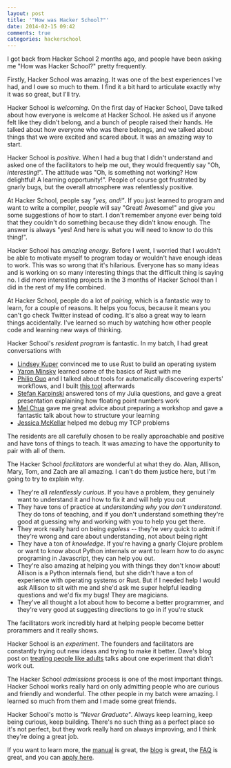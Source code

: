 ```yaml
---
layout: post
title: '"How was Hacker School?"'
date: 2014-02-15 09:42
comments: true
categories: hackerschool
---
```


I got back from Hacker School 2 months ago, and people have been
asking me "How was Hacker School?" pretty frequently.

Firstly, Hacker School was amazing. It was one of the best experiences
I've had, and I owe so much to them. I find it a bit hard to
articulate exactly why it was so great, but I'll try.

Hacker School is *welcoming*. On the first day of Hacker School, Dave
talked about how everyone is welcome at Hacker School. He asked us if
anyone felt like they didn't belong, and a bunch of people raised
their hands. He talked about how everyone who was there belongs, and
we talked about things that we were excited and scared about. It was
an amazing way to start.

Hacker School is *positive*. When I had a bug that I didn't understand
and asked one of the facilitators to help me out, they would
frequently say "Oh, *interesting*!". The attitude was "Oh, is
something not working? How delightful! A learning opportunity!".
People of course got frustrated by gnarly bugs, but the overall
atmosphere was relentlessly positive.

At Hacker School, people say *"yes, and!"*. If you just learned to
program and want to write a compiler, people will say "Great!
Awesome!" and give you some suggestions of how to start. I don't
remember anyone ever being told that they couldn't do something
because they didn't know enough. The answer is always "yes! And here
is what you will need to know to do this thing!".

Hacker School has *amazing energy*. Before I went, I worried that I
wouldn't be able to motivate myself to program today or wouldn't have
enough ideas to work. This was so wrong that it's hilarious. Everyone
has so many ideas and is working on so many interesting things that
the difficult thing is saying no. I did more interesting projects in
the 3 months of Hacker School than I did in the rest of my life
combined.

At Hacker School, people do a lot of *pairing*, which is a fantastic
way to learn, for a couple of reasons. It helps you focus, because it
means you can't go check Twitter instead of coding. It's also a great
way to learn things accidentally. I've learned so much by watching how
other people code and learning new ways of thinking.

Hacker School's *resident program* is fantastic. In my batch, I had
great conversations with

* [Lindsey Kuper](http://composition.al/about/) convinced me to use
  Rust to build an operating system
* [Yaron Minsky](https://twitter.com/yminsky) learned some of the
  basics of Rust with me
* [Philip Guo](http://pgbovine.net/) and I talked about tools for
  automatically discovering experts' workflows, and I built
  [this tool](https://visualize-your-git.herokuapp.com/) afterwards
* [Stefan Karpinski](http://karpinski.org/) answered tons of my Julia
  questions, and gave a great presentation explaining how floating
  point numbers work
* [Mel Chua](http://blog.melchua.com/) gave me great advice about
  preparing a workshop and gave a fantastic talk about how to
  structure your learning
* [Jessica McKellar](http://web.mit.edu/jesstess/www/) helped me debug
  my TCP problems

The residents are all carefully chosen to be really approachable and
positive and have tons of things to teach. It was amazing to have the
opportunity to pair with all of them.

The Hacker School *facilitators* are wonderful at what they do. Alan,
Allison, Mary, Tom, and Zach are all amazing. I can't do them justice
here, but I'm going to try to explain why.

* They're all *relentlessly curious*. If you have a problem, they
  genuinely want to understand it and how to fix it and will help you
  out
* They have tons of practice at *understanding why you don't
  understand*. They do tons of teaching, and if you don't understand
  something they're good at guessing why and working with you to help
  you get there.
* They work really hard on being *egoless* -- they're very quick to
  admit if they're wrong and care about understanding, not about being
  right
* They have a ton of *knowledge*. If you're having a gnarly Clojure
  problem or want to know about Python internals or want to learn how
  to do async programing in Javascript, they can help you out.
* They're also amazing at helping you with things they don't know
  about! Allison is a Python internals fiend, but she didn't have a
  ton of experience with operating systems or Rust. But if I needed
  help I would ask Allison to sit with me and she'd ask me super
  helpful leading questions and we'd fix my bugs! They are magicians.
* They've all thought a lot about how to become a better programmer,
  and they're very good at suggesting directions to go in if you're
  stuck

The facilitators work incredibly hard at helping people become better
prorammers and it really shows.

Hacker School is an *experiment*. The founders and facilitators are
constantly trying out new ideas and trying to make it better. Dave's
blog post on
[treating people like adults](https://www.hackerschool.com/blog/28-treating-people-like-adults)
talks about one experiment that didn't work out.

The Hacker School *admissions* process is one of the most important
things. Hacker School works really hard on only admitting people who
are curious and friendly and wonderful. The other people in my batch
were amazing. I learned so much from them and I made some great
friends.

Hacker School's motto is *"Never Graduate"*. Always keep learning,
keep being curious, keep building. There's no such thing as a perfect
place so it's not perfect, but they work really hard on always
improving, and I think they're doing a great job.

If you want to learn more, the
[manual](https://www.hackerschool.com/manual) is great, the
[blog](https://www.hackerschool.com/blog) is great, the
[FAQ](https://www.hackerschool.com/faq) is great, and you can
[apply here](https://www.hackerschool.com/apply).

